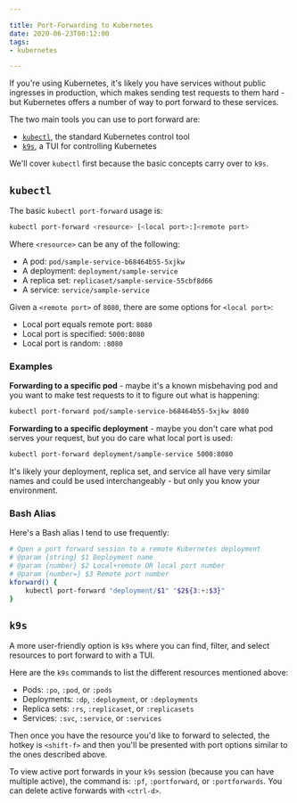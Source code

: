 ```yaml
---

title: Port-Forwarding to Kubernetes
date: 2020-06-23T00:12:00
tags:
- kubernetes

---
```


If you're using Kubernetes, it's likely you have services without public ingresses in production, which makes sending test requests to them hard - but Kubernetes offers a number of way to port forward to these services.

The two main tools you can use to port forward are:

- [`kubectl`](https://kubernetes.io/docs/reference/kubectl/overview/), the standard Kubernetes control tool
- [`k9s`](https://github.com/derailed/k9s), a TUI for controlling Kubernetes

We'll cover `kubectl` first because the basic concepts carry over to `k9s`.

## `kubectl`

The basic `kubectl port-forward` usage is:

```bash
kubectl port-forward <resource> [<local port>:]<remote port>
```

Where `<resource>` can be any of the following:

- A pod: `pod/sample-service-b68464b55-5xjkw`
- A deployment: `deployment/sample-service`
- A replica set: `replicaset/sample-service-55cbf8d66`
- A service: `service/sample-service`

Given a `<remote port>` of `8080`, there are some options for `<local port>`:

- Local port equals remote port: `8080`
- Local port is specified: `5000:8080`
- Local port is random: `:8080`

### Examples

**Forwarding to a specific pod** - maybe it's a known misbehaving pod and you want to make test requests to it to figure out what is happening:

```bash
kubectl port-forward pod/sample-service-b68464b55-5xjkw 8080
```

**Forwarding to a specific deployment** - maybe you don't care what pod serves your request, but you do care what local port is used:

```bash
kubectl port-forward deployment/sample-service 5000:8080
```

It's likely your deployment, replica set, and service all have very similar names and could be used interchangeably - but only you know your environment.

### Bash Alias

Here's a Bash alias I tend to use frequently:

```bash
# Open a port forward session to a remote Kubernetes deployment
# @param {string} $1 Deployment name
# @param {number} $2 Local+remote OR local port number
# @param {number=} $3 Remote port number
kforward() {
    kubectl port-forward "deployment/$1" "$2${3:+:$3}"
}
```

## `k9s`

A more user-friendly option is `k9s` where you can find, filter, and select resources to port forward to with a TUI.

Here are the `k9s` commands to list the different resources mentioned above:

- Pods: `:po`, `:pod`, or `:pods`
- Deployments: `:dp`, `:deployment`, or `:deployments`
- Replica sets: `:rs`, `:replicaset`, or `:replicasets`
- Services: `:svc`, `:service`, or `:services`

Then once you have the resource you'd like to forward to selected, the hotkey is `<shift-f>` and then you'll be presented with port options similar to the ones described above.

To view active port forwards in your `k9s` session (because you can have multiple active), the command is: `:pf`, `:portforward`, or `:portforwards`. You can delete active forwards with `<ctrl-d>`.

